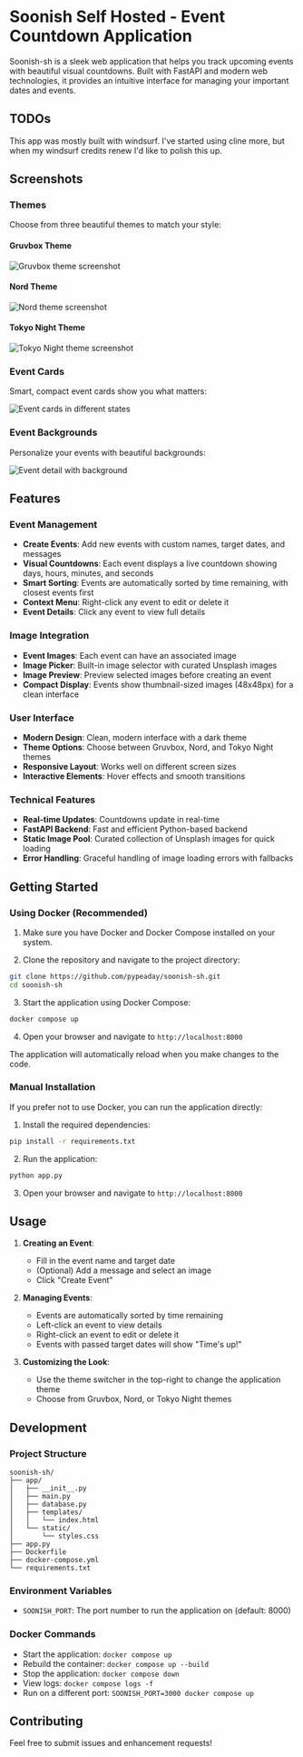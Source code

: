 # Soonish Self Hosted - Event Countdown Application

Soonish-sh is a sleek web application that helps you track upcoming events with beautiful visual countdowns. Built with FastAPI and modern web technologies, it provides an intuitive interface for managing your important dates and events.

## TODOs

This app was mostly built with windsurf. I've started using cline more, but when my windsurf credits renew I'd like to polish this up.

## Screenshots

### Themes
Choose from three beautiful themes to match your style:

#### Gruvbox Theme
![Gruvbox theme screenshot](screenshots/themes/gruvbox.png)

#### Nord Theme
![Nord theme screenshot](screenshots/themes/nord.png)

#### Tokyo Night Theme
![Tokyo Night theme screenshot](screenshots/themes/tokyo-night.png)

### Event Cards
Smart, compact event cards show you what matters:

![Event cards in different states](screenshots/features/event-card.png)

### Event Backgrounds
Personalize your events with beautiful backgrounds:

![Event detail with background](screenshots/features/event-detail.png)

## Features

### Event Management
- **Create Events**: Add new events with custom names, target dates, and messages
- **Visual Countdowns**: Each event displays a live countdown showing days, hours, minutes, and seconds
- **Smart Sorting**: Events are automatically sorted by time remaining, with closest events first
- **Context Menu**: Right-click any event to edit or delete it
- **Event Details**: Click any event to view full details

### Image Integration
- **Event Images**: Each event can have an associated image
- **Image Picker**: Built-in image selector with curated Unsplash images
- **Image Preview**: Preview selected images before creating an event
- **Compact Display**: Events show thumbnail-sized images (48x48px) for a clean interface

### User Interface
- **Modern Design**: Clean, modern interface with a dark theme
- **Theme Options**: Choose between Gruvbox, Nord, and Tokyo Night themes
- **Responsive Layout**: Works well on different screen sizes
- **Interactive Elements**: Hover effects and smooth transitions

### Technical Features
- **Real-time Updates**: Countdowns update in real-time
- **FastAPI Backend**: Fast and efficient Python-based backend
- **Static Image Pool**: Curated collection of Unsplash images for quick loading
- **Error Handling**: Graceful handling of image loading errors with fallbacks

## Getting Started

### Using Docker (Recommended)

1. Make sure you have Docker and Docker Compose installed on your system.

2. Clone the repository and navigate to the project directory:
```bash
git clone https://github.com/pypeaday/soonish-sh.git
cd soonish-sh
```

3. Start the application using Docker Compose:
```bash
docker compose up
```

4. Open your browser and navigate to `http://localhost:8000`

The application will automatically reload when you make changes to the code.

### Manual Installation

If you prefer not to use Docker, you can run the application directly:

1. Install the required dependencies:
```bash
pip install -r requirements.txt
```

2. Run the application:
```bash
python app.py
```

3. Open your browser and navigate to `http://localhost:8000`

## Usage

1. **Creating an Event**:
   - Fill in the event name and target date
   - (Optional) Add a message and select an image
   - Click "Create Event"

2. **Managing Events**:
   - Events are automatically sorted by time remaining
   - Left-click an event to view details
   - Right-click an event to edit or delete it
   - Events with passed target dates will show "Time's up!"

3. **Customizing the Look**:
   - Use the theme switcher in the top-right to change the application theme
   - Choose from Gruvbox, Nord, or Tokyo Night themes

## Development

### Project Structure
```
soonish-sh/
├── app/
│   ├── __init__.py
│   ├── main.py
│   ├── database.py
│   ├── templates/
│   │   └── index.html
│   └── static/
│       └── styles.css
├── app.py
├── Dockerfile
├── docker-compose.yml
└── requirements.txt
```

### Environment Variables

- `SOONISH_PORT`: The port number to run the application on (default: 8000)

### Docker Commands

- Start the application: `docker compose up`
- Rebuild the container: `docker compose up --build`
- Stop the application: `docker compose down`
- View logs: `docker compose logs -f`
- Run on a different port: `SOONISH_PORT=3000 docker compose up`

## Contributing

Feel free to submit issues and enhancement requests!
